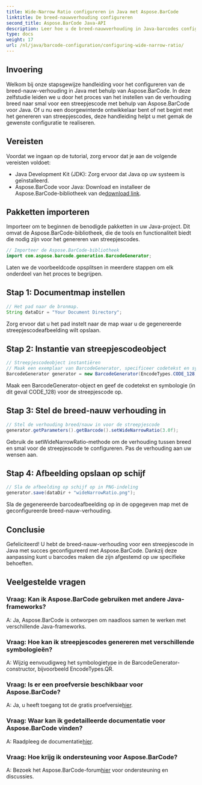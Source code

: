 ```yaml
---
title: Wide-Narrow Ratio configureren in Java met Aspose.BarCode
linktitle: De breed-nauwverhouding configureren
second_title: Aspose.BarCode Java-API
description: Leer hoe u de breed-nauwverhouding in Java-barcodes configureert met Aspose.BarCode. Volg onze stapsgewijze handleiding voor naadloos maatwerk.
type: docs
weight: 17
url: /nl/java/barcode-configuration/configuring-wide-narrow-ratio/
---
```


## Invoering

Welkom bij onze stapsgewijze handleiding voor het configureren van de breed-nauw-verhouding in Java met behulp van Aspose.BarCode. In deze zelfstudie leiden we u door het proces van het instellen van de verhouding breed naar smal voor een streepjescode met behulp van Aspose.BarCode voor Java. Of u nu een doorgewinterde ontwikkelaar bent of net begint met het genereren van streepjescodes, deze handleiding helpt u met gemak de gewenste configuratie te realiseren.

## Vereisten

Voordat we ingaan op de tutorial, zorg ervoor dat je aan de volgende vereisten voldoet:

- Java Development Kit (JDK): Zorg ervoor dat Java op uw systeem is geïnstalleerd.
-  Aspose.BarCode voor Java: Download en installeer de Aspose.BarCode-bibliotheek van de[download link](https://releases.aspose.com/barcode/java/).

## Pakketten importeren

Importeer om te beginnen de benodigde pakketten in uw Java-project. Dit omvat de Aspose.BarCode-bibliotheek, die de tools en functionaliteit biedt die nodig zijn voor het genereren van streepjescodes.

```java
// Importeer de Aspose.BarCode-bibliotheek
import com.aspose.barcode.generation.BarcodeGenerator;
```

Laten we de voorbeeldcode opsplitsen in meerdere stappen om elk onderdeel van het proces te begrijpen.

## Stap 1: Documentmap instellen

```java
// Het pad naar de bronmap.
String dataDir = "Your Document Directory";
```

Zorg ervoor dat u het pad instelt naar de map waar u de gegenereerde streepjescodeafbeelding wilt opslaan.

## Stap 2: Instantie van streepjescodeobject

```java
// Streepjescodeobject instantiëren
// Maak een exemplaar van BarcodeGenerator, specificeer codetekst en symbologie in de constructor
BarcodeGenerator generator = new BarcodeGenerator(EncodeTypes.CODE_128, "12345678");
```

Maak een BarcodeGenerator-object en geef de codetekst en symbologie (in dit geval CODE_128) voor de streepjescode op.

## Stap 3: Stel de breed-nauw verhouding in

```java
// Stel de verhouding breed/nauw in voor de streepjescode
generator.getParameters().getBarcode().setWideNarrowRatio(3.0f);
```

Gebruik de setWideNarrowRatio-methode om de verhouding tussen breed en smal voor de streepjescode te configureren. Pas de verhouding aan uw wensen aan.

## Stap 4: Afbeelding opslaan op schijf

```java
// Sla de afbeelding op schijf op in PNG-indeling
generator.save(dataDir + "wideNarrowRatio.png");
```

Sla de gegenereerde barcodeafbeelding op in de opgegeven map met de geconfigureerde breed-nauw-verhouding.

## Conclusie

Gefeliciteerd! U hebt de breed-nauw-verhouding voor een streepjescode in Java met succes geconfigureerd met Aspose.BarCode. Dankzij deze aanpassing kunt u barcodes maken die zijn afgestemd op uw specifieke behoeften.

## Veelgestelde vragen

### Vraag: Kan ik Aspose.BarCode gebruiken met andere Java-frameworks?
A: Ja, Aspose.BarCode is ontworpen om naadloos samen te werken met verschillende Java-frameworks.

### Vraag: Hoe kan ik streepjescodes genereren met verschillende symbologieën?
A: Wijzig eenvoudigweg het symbologietype in de BarcodeGenerator-constructor, bijvoorbeeld EncodeTypes.QR.

### Vraag: Is er een proefversie beschikbaar voor Aspose.BarCode?
 A: Ja, u heeft toegang tot de gratis proefversie[hier](https://releases.aspose.com/).

### Vraag: Waar kan ik gedetailleerde documentatie voor Aspose.BarCode vinden?
 A: Raadpleeg de documentatie[hier](https://reference.aspose.com/barcode/java/).

### Vraag: Hoe krijg ik ondersteuning voor Aspose.BarCode?
 A: Bezoek het Aspose.BarCode-forum[hier](https://forum.aspose.com/c/barcode/13) voor ondersteuning en discussies.